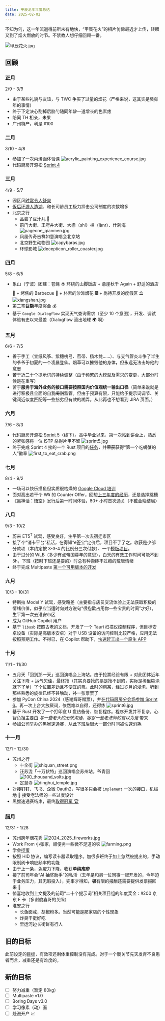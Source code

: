```yaml
---
title: 甲辰龙年年度总结
date: 2025-02-02
---
```


不知为何，这一年流逝得前所未有地快，“甲辰花火”的相片仿佛最近才上传，转眼又到了烟火燃放的时节。不禁教人想仔细回顾一番。

![甲辰花火.jpg](https://fine-weather-gallery.tkzt.cn/1651708223546_.pic.jpg)

## 回顾

### 正月

2/9 - 3/9

- 由于某些礼貌与友谊，与 TWC 争买了过量的烟花（严格来说，这其实是癸卯年的事情）
- 终于下定决心割掉后脑勺随同年龄一道增长的色素痣
- 陪同 TH 相亲，未果
- 广州特产，利是 ¥100

### 二月

3/10 - 4/8

- 参加了一次丙烯画体验课
![acrylic_painting_experience_course.jpg](/acrylic_painting_experience_course.jpg)
- 代码厨房开源松 [Sprint 4](https://codekitchen.community/t/topic/1279/3)

### 三月

4/9 - 5/7

- 园区风[时常令人舒爽](https://www.douyin.com/video/7359609752231382313)
- [饭后环游人造湖](https://www.douyin.com/video/7364284761432427788)、和长司龄员工极力抨击公司制度的次数增多
- 北京之行
  - 品尝了豆汁~~儿~~ 🤢
  - 前门大街、王府井大街、大栅（shí）栏（lànr）、什刹海
  ![pageone_qianmen.jpg](/pageone_qianmen.jpg)
  - 凤凰传奇吉祥如意演唱会北京站
  - 北京野生动物园
  ![capybaras.jpg](/capybaras.jpg)
  - 环球影城
  ![decepticon_roller_coaster.jpg](/decepticon_roller_coaster.jpg)

### 四月

5/8 - 6/5

- 象山（宁波）团建：苍蝇 🪰 环绕的山脚饭店 + 悬崖秋千 Again + 舒适的酒店 🏨 + 烤焦的 Barbecue 🍖 + 朴素的沙滩烟花 🎆 + 尚待开发的度假区 ⛱️
  ![xiangshan.jpg](/xiangshan.jpg)
- 第二笔**巨额**年度奖金 💰
- 基于 `Google Dialogflow` 实现天气查询需求（至少 10 个意图），开发、调试体验有史以来最差（Dialogflow 滚出地球 🌍 啊）

### 五月

6/6 - 7/5

- 善于手工（宣纸风筝、紫穗槐弓、苕帚、杨木凳……）、与支气管炎斗争了半生的爷爷于初夏的一个凌晨登仙。烟草可以摧毁他的身体，但永远无法击垮他的意志
- 苦于近二十个提示词的持续调整（由于频繁的大模型及需求的变更，大部分时候是在重写）
- 苦于**服务于海外业务的接口需要按照国内价值观统一输出口径**（简单来说就是进行积极且全面的自我~~阉割~~监管。但由于预算有限，只能给予提示词调节、关键词近似度匹配等一些拙劣但有效的糊弄。从此再也不想看到 JIRA 页面。）

### 六月

7/6 - 8/3

- 代码厨房开源松 [Sprint 5](https://codekitchen.community/t/topic/1374)（线下）。高中毕业以来，第一次站到讲台上，熟悉的紧张感将一位 ISTP 杀得片甲不留
  ![sprint5.jpg](/sprint5.jpg)
- 终于完成 Sprint 4 接的一个 Rust 项目的[任务](https://codekitchen.community/t/topic/1286)，并~~荣获~~获得“第一个吃螃蟹的人”徽章
  ![first_to_eat_crab.png](/first_to_eat_crab.png)

### 七月

8/4 - 9/2

- 一场可以快乐摸鱼但实质很枯燥的 [Google Cloud 培训](https://teamwork.getech.cn/static/ser/index.html?serId=305&idx=0&materialId=34818#/)
- 面对高出若干个 W¥ 的 Counter Offer，回想[上三年度的经历](https://tkzt.cn/blogs/240912_recent_developments)，还是选择跳槽
- 《黑神话：悟空》发行后第一时间体验，80+ 小时首次通关（不戴金箍结局）

### 八月

9/3 - 10/2

- 蔚来 ET5<sup>T</sup> 试驾，感受良好，生平第一次去宿迁市区
- 接了个“销卡平台”私活，在得知“e签宝”定价后，项目不了了之。收获是少部分款项（本约定按 3-3-4 的比例分三次付款）、一个[模板项目](https://github.com/tkzt/fasm)。
- 由于过分的 WLB（多少有点帝国暮年的意思），白天的有效工作时间可能不到 5h，下班（按时下班还是要的）时总有种搬砖不过瘾的荒唐情绪
- 终于完成 Multipaste [第一个可用版本的开发](https://tkzt.cn/blogs/240913_multipaste)

### 九月

10/3 - 10/31

- 特斯拉 Model Y 试驾，感受略差（主要指与店员交流体验上无法获取积极的情绪价值，似乎应当适时向对方说句“很抱歉占用你一些宝贵的时间”才好），生平第一次去淮安市区
- 成为 GitHub Copilot 用户
- 基于 `libusb` 按照古老的文档，开发了一个 Tauri 扫描仪控制程序，但目标安卓设备（实际是高版本安卓）对于 USB 设备的访问控制比较严格，应用无法按照预期工作。不得已，在 Copilot 帮助下，[快速赶工出一个原生 APP](https://tkzt.cn/moments/241024_develop_with_copilot)

### 十月

11/1 - 11/30

- 五月天「回到那一天」巡回演唱会上海站。由于抢票经验有限 + 对此团体近年关注下降 + 运气欠佳，最终抢（其实真要抢的票是抢不到的，实际是稀里糊涂就下了单）了个位置差劲且不便宜的票。此时的陶某，经过岁月的浸泡，听到那些熟悉的旋律已经不甚触动，补一张票罢了
- 参加 PyCon China 2024（感谢辉哥赠票），并[在代码厨房分会场参加 Sprint 6](https://codekitchen.community/t/topic/1352)。再一次上台大放厥词，依然难以自得，还得练
  ![sprint6.jpg](/sprint6.jpg)
- 基于 Rust 开发了一个打印盒 U 盘热备份、恢复程序。程序开发并不复杂，心智负担主要由 _与一些老头的无效沟通、容忍一些老法师的自以为是_ 带来
- 参加公司举办的黑猴速通赛，从此下班后很大一部分时间被快速消耗

### 十一月

12/1 - 12/30

- 苏州之行
  - 十全街
  ![shiquan_street.png](/shiquan_street.png)
  - 汪苏泷「十万伏特」巡回演唱会苏州站。爷青回
  ![100_thousand_volts.jpg](/100_thousand_volts.jpg)
  - 定慧寺
  ![dinghui_temple.jpg](/dinghui_temple.jpg)
- 对接钉钉、飞书、企微 Oauth2，写很多只会被 `implement` 一次的接口，机械地 🤷 接受老法师的一些过度设计
- 黑猴速通赛结束，最终[取得冠军 🏆](/blogs/241229_black_myth_speed_race)

### 腊月

12/31 - 1/28

- 苏州跨年烟花秀
  ![2024_2025_fireworks.jpg](/2024_2025_fireworks.jpg)
- Work From 小张家，顺便务一些微不足道的农
  ![farming.png](/farming.png)
- 学会[掼蛋](/moments/250111_guandan)
- 按照 HID 协议，编写读卡器读取程序。加很多班终于加上忽然被提出的，手动限制刷卡响应频率的功能
- 由于上一条，免疫力下降，收获**单纯疱疹**
- 接了前司年会“AI 抽奖助手”的私活（去年是和另一位同事一起开发的，今年迫于业务压力，其无暇投入），完事才得知，**极**有限的报酬还需要提供发票报回来 🖕
- 惊喜地收到上文提及的前司“二十个提示词”相关项目组的年度奖金：¥200 京东 E 卡（多谢俊鑫哥的关照）
- 淮安之行
  - 长鱼面咸，胡椒粉多。当然可能是那家店的个性现象
  - 炸臭干挺好吃
  - 里运河边长街鲜有行人

## 旧的目标

此前设定的[目标](/blogs/240912_recent_developments)，有效项还剩体重控制没有完成。对于一个髋关节先天发育不良患者而言，减重还是有难度的。


## 新的目标

- [ ] 努力减重（暂定 80kg）
- [ ] Multipaste v1.0
- [ ] Boring Days v3.0
- [ ] 学习像素（动）画
- [ ] 赴港开户 📈
